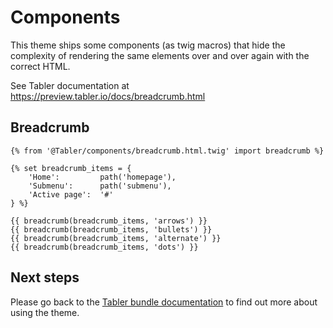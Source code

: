 # Components

This theme ships some components (as twig macros) that hide the complexity of rendering the same elements over and over again with the correct HTML.

See Tabler documentation at https://preview.tabler.io/docs/breadcrumb.html

## Breadcrumb

```
{% from '@Tabler/components/breadcrumb.html.twig' import breadcrumb %}

{% set breadcrumb_items = {
    'Home':         path('homepage'),
    'Submenu':      path('submenu'),
    'Active page':  '#'
} %}

{{ breadcrumb(breadcrumb_items, 'arrows') }}
{{ breadcrumb(breadcrumb_items, 'bullets') }}
{{ breadcrumb(breadcrumb_items, 'alternate') }}
{{ breadcrumb(breadcrumb_items, 'dots') }}
```

## Next steps

Please go back to the [Tabler bundle documentation](index.md) to find out more about using the theme.
